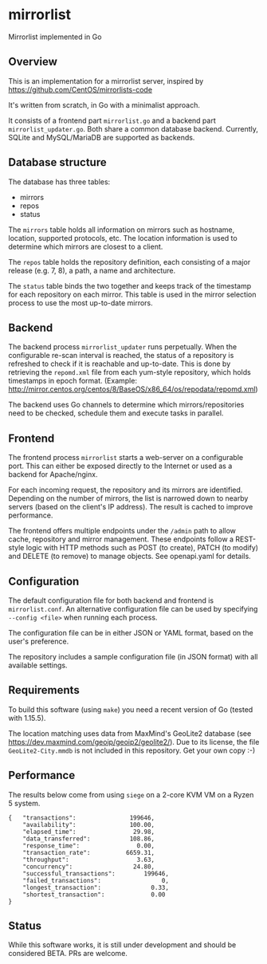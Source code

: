 # mirrorlist
Mirrorlist implemented in Go

## Overview

This is an implementation for a mirrorlist server, inspired by https://github.com/CentOS/mirrorlists-code

It's written from scratch, in Go with a minimalist approach.

It consists of a frontend part `mirrorlist.go` and a backend part `mirrorlist_updater.go`.
Both share a common database backend. Currently, SQLite and MySQL/MariaDB are supported as backends.

## Database structure

The database has three tables:
 * mirrors
 * repos
 * status
 
The `mirrors` table holds all information on mirrors such as hostname, location, supported protocols, etc.
The location information is used to determine which mirrors are closest to a client.

The `repos` table holds the repository definition, each consisting of a major release (e.g. 7, 8), a path,
a name and architecture.

The `status` table binds the two together and keeps track of the timestamp for each repository on each
mirror. This table is used in the mirror selection process to use the most up-to-date mirrors.

## Backend

The backend process `mirrorlist_updater` runs perpetually. When the configurable re-scan interval is reached,
the status of a repository is refreshed to check if it is reachable and up-to-date. This is done by retrieving
the `repomd.xml` file from each yum-style repository, which holds timestamps in epoch format.
(Example: http://mirror.centos.org/centos/8/BaseOS/x86_64/os/repodata/repomd.xml)

The backend uses Go channels to determine which mirrors/repositories need to be checked, schedule them and
execute tasks in parallel.

## Frontend

The frontend process `mirrorlist` starts a web-server on a configurable port. This can either be exposed
directly to the Internet or used as a backend for Apache/nginx.

For each incoming request, the repository and its mirrors are identified. Depending on the number of mirrors,
the list is narrowed down to nearby servers (based on the client's IP address). The result is cached to improve performance.

The frontend offers multiple endpoints under the `/admin` path to allow cache, repository and mirror management.
These endpoints follow a REST-style logic with HTTP methods such as POST (to create), PATCH (to modify) and
DELETE (to remove) to manage objects. See openapi.yaml for details.

## Configuration

The default configuration file for both backend and frontend is `mirrorlist.conf`.
An alternative configuration file can be used by specifying `--config <file>` when running each process.

The configuration file can be in either JSON or YAML format, based on the user's preference.

The repository includes a sample configuration file (in JSON format) with all available settings.

## Requirements

To build this software (using `make`) you need a recent version of Go (tested with 1.15.5).

The location matching uses data from MaxMind's GeoLite2 database (see https://dev.maxmind.com/geoip/geoip2/geolite2/).
Due to its license, the file `GeoLite2-City.mmdb` is not included in this repository. Get your own copy :-)

## Performance

The results below come from using `siege` on a 2-core KVM VM on a Ryzen 5 system.

```
{	"transactions":			      199646,
	"availability":			      100.00,
	"elapsed_time":			       29.98,
	"data_transferred":		      108.86,
	"response_time":		        0.00,
	"transaction_rate":		     6659.31,
	"throughput":			        3.63,
	"concurrency":			       24.80,
	"successful_transactions":	      199646,
	"failed_transactions":		           0,
	"longest_transaction":		        0.33,
	"shortest_transaction":		        0.00
}
```

## Status

While this software works, it is still under development and should be considered BETA. PRs are welcome.
